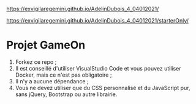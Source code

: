 https://exvigilaregemini.github.io/AdelinDubois_4_04012021/

https://exvigilaregemini.github.io/AdelinDubois_4_04012021/starterOnly/

# Projet GameOn
1. Forkez ce repo ;
2. Il est conseillé d'utiliser VisualStudio Code et vous pouvez utiliser Docker, mais ce n'est pas obligatoire ;
3. Il n'y a aucune dépendance ;
4. Vous ne devez utiliser que du CSS personnalisé et du JavaScript pur, sans jQuery, Bootstrap ou autre librairie.
